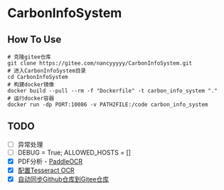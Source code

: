 # CarbonInfoSystem

## How To Use
```
# 克隆gitee仓库
git clone https://gitee.com/nancyyyyy/CarbonInfoSystem.git
# 进入CarbonInfoSystem目录
cd CarbonInfoSystem
# 构建docker镜像
docker build --pull --rm -f "Dockerfile" -t carbon_info_system "." 
# 运行docker容器
docker run -dp PORT:10086 -v PATH2FILE:/code carbon_info_system
```

## TODO
- [ ] 异常处理
- [ ] DEBUG = True; ALLOWED_HOSTS = []
- [x] PDF分析 - [PaddleOCR](https://github.com/PaddlePaddle/PaddleOCR)
- [x] [配置Tesseract OCR](https://zhuanlan.zhihu.com/p/420259031)
- [x] [自动同步Github仓库到Gitee仓库](https://gyx8899.gitbook.io/blog/share/syncgithubtogitee)